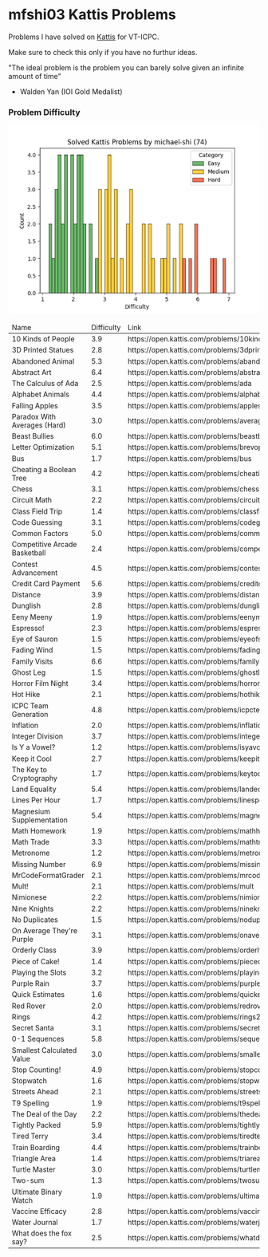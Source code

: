 # mfshi03 Kattis Problems

Problems I have solved on [Kattis](https://open.kattis.com) for VT-ICPC.

Make sure to check this only if you have no furthur ideas.

"The ideal problem is the problem you can barely solve given an infinite amount of time"

- Walden Yan (IOI Gold Medalist)
### Problem Difficulty
![](plot.png)
<table>
<thead>
<td>Name</td>
<td>Difficulty</td>
<td>Link</td>
</thead>
<tbody>

<tr>
<td>10 Kinds of People</td>
<td>3.9</td>
<td>https://open.kattis.com/problems/10kindsofpeople</td>
</tr>

<tr>
<td>3D Printed Statues</td>
<td>2.8</td>
<td>https://open.kattis.com/problems/3dprinter</td>
</tr>

<tr>
<td>Abandoned Animal</td>
<td>5.3</td>
<td>https://open.kattis.com/problems/abandonedanimal</td>
</tr>

<tr>
<td>Abstract Art</td>
<td>6.4</td>
<td>https://open.kattis.com/problems/abstractart</td>
</tr>

<tr>
<td>The Calculus of Ada</td>
<td>2.5</td>
<td>https://open.kattis.com/problems/ada</td>
</tr>

<tr>
<td>Alphabet Animals</td>
<td>4.4</td>
<td>https://open.kattis.com/problems/alphabetanimals</td>
</tr>

<tr>
<td>Falling Apples</td>
<td>3.5</td>
<td>https://open.kattis.com/problems/apples</td>
</tr>

<tr>
<td>Paradox With Averages (Hard)</td>
<td>3.0</td>
<td>https://open.kattis.com/problems/averageshard</td>
</tr>

<tr>
<td>Beast Bullies</td>
<td>6.0</td>
<td>https://open.kattis.com/problems/beastbullies</td>
</tr>

<tr>
<td>Letter Optimization</td>
<td>5.1</td>
<td>https://open.kattis.com/problems/brevoptimering</td>
</tr>

<tr>
<td>Bus</td>
<td>1.7</td>
<td>https://open.kattis.com/problems/bus</td>
</tr>

<tr>
<td>Cheating a Boolean Tree</td>
<td>4.2</td>
<td>https://open.kattis.com/problems/cheatingbooleantree</td>
</tr>

<tr>
<td>Chess</td>
<td>3.1</td>
<td>https://open.kattis.com/problems/chess</td>
</tr>

<tr>
<td>Circuit Math</td>
<td>2.2</td>
<td>https://open.kattis.com/problems/circuitmath</td>
</tr>

<tr>
<td>Class Field Trip</td>
<td>1.4</td>
<td>https://open.kattis.com/problems/classfieldtrip</td>
</tr>

<tr>
<td>Code Guessing</td>
<td>3.1</td>
<td>https://open.kattis.com/problems/codeguessing</td>
</tr>

<tr>
<td>Common Factors</td>
<td>5.0</td>
<td>https://open.kattis.com/problems/commonfactors</td>
</tr>

<tr>
<td>Competitive Arcade Basketball</td>
<td>2.4</td>
<td>https://open.kattis.com/problems/competitivearcadebasketball</td>
</tr>

<tr>
<td>Contest Advancement</td>
<td>4.5</td>
<td>https://open.kattis.com/problems/contestadvancement</td>
</tr>

<tr>
<td>Credit Card Payment</td>
<td>5.6</td>
<td>https://open.kattis.com/problems/creditcard</td>
</tr>

<tr>
<td>Distance</td>
<td>3.9</td>
<td>https://open.kattis.com/problems/distance</td>
</tr>

<tr>
<td>Dunglish</td>
<td>2.8</td>
<td>https://open.kattis.com/problems/dunglish</td>
</tr>

<tr>
<td>Eeny Meeny</td>
<td>1.9</td>
<td>https://open.kattis.com/problems/eenymeeny</td>
</tr>

<tr>
<td>Espresso!</td>
<td>2.3</td>
<td>https://open.kattis.com/problems/espresso</td>
</tr>

<tr>
<td>Eye of Sauron</td>
<td>1.5</td>
<td>https://open.kattis.com/problems/eyeofsauron</td>
</tr>

<tr>
<td>Fading Wind</td>
<td>1.5</td>
<td>https://open.kattis.com/problems/fadingwind</td>
</tr>

<tr>
<td>Family Visits</td>
<td>6.6</td>
<td>https://open.kattis.com/problems/familyvisits</td>
</tr>

<tr>
<td>Ghost Leg</td>
<td>1.5</td>
<td>https://open.kattis.com/problems/ghostleg</td>
</tr>

<tr>
<td>Horror Film Night</td>
<td>3.4</td>
<td>https://open.kattis.com/problems/horrorfilmnight</td>
</tr>

<tr>
<td>Hot Hike</td>
<td>2.1</td>
<td>https://open.kattis.com/problems/hothike</td>
</tr>

<tr>
<td>ICPC Team Generation</td>
<td>4.8</td>
<td>https://open.kattis.com/problems/icpcteamgeneration</td>
</tr>

<tr>
<td>Inflation</td>
<td>2.0</td>
<td>https://open.kattis.com/problems/inflation</td>
</tr>

<tr>
<td>Integer Division</td>
<td>3.7</td>
<td>https://open.kattis.com/problems/integerdivision</td>
</tr>

<tr>
<td>Is Y a Vowel?</td>
<td>1.2</td>
<td>https://open.kattis.com/problems/isyavowel</td>
</tr>

<tr>
<td>Keep it Cool</td>
<td>2.7</td>
<td>https://open.kattis.com/problems/keepitcool</td>
</tr>

<tr>
<td>The Key to Cryptography</td>
<td>1.7</td>
<td>https://open.kattis.com/problems/keytocrypto</td>
</tr>

<tr>
<td>Land Equality</td>
<td>5.4</td>
<td>https://open.kattis.com/problems/landequality</td>
</tr>

<tr>
<td>Lines Per Hour</td>
<td>1.7</td>
<td>https://open.kattis.com/problems/linesperhour</td>
</tr>

<tr>
<td>Magnesium Supplementation</td>
<td>5.4</td>
<td>https://open.kattis.com/problems/magnesiumsupplementation</td>
</tr>

<tr>
<td>Math Homework</td>
<td>1.9</td>
<td>https://open.kattis.com/problems/mathhomework</td>
</tr>

<tr>
<td>Math Trade</td>
<td>3.3</td>
<td>https://open.kattis.com/problems/mathtrade</td>
</tr>

<tr>
<td>Metronome</td>
<td>1.2</td>
<td>https://open.kattis.com/problems/metronome</td>
</tr>

<tr>
<td>Missing Number</td>
<td>6.9</td>
<td>https://open.kattis.com/problems/missingnumber2</td>
</tr>

<tr>
<td>MrCodeFormatGrader</td>
<td>2.1</td>
<td>https://open.kattis.com/problems/mrcodeformatgrader</td>
</tr>

<tr>
<td>Mult!</td>
<td>2.1</td>
<td>https://open.kattis.com/problems/mult</td>
</tr>

<tr>
<td>Nimionese</td>
<td>2.2</td>
<td>https://open.kattis.com/problems/nimionese</td>
</tr>

<tr>
<td>Nine Knights</td>
<td>2.2</td>
<td>https://open.kattis.com/problems/nineknights</td>
</tr>

<tr>
<td>No Duplicates</td>
<td>1.5</td>
<td>https://open.kattis.com/problems/nodup</td>
</tr>

<tr>
<td>On Average They're Purple</td>
<td>3.1</td>
<td>https://open.kattis.com/problems/onaveragetheyrepurple</td>
</tr>

<tr>
<td>Orderly Class</td>
<td>3.9</td>
<td>https://open.kattis.com/problems/orderlyclass</td>
</tr>

<tr>
<td>Piece of Cake!</td>
<td>1.4</td>
<td>https://open.kattis.com/problems/pieceofcake2</td>
</tr>

<tr>
<td>Playing the Slots</td>
<td>3.2</td>
<td>https://open.kattis.com/problems/playingtheslots</td>
</tr>

<tr>
<td>Purple Rain</td>
<td>3.7</td>
<td>https://open.kattis.com/problems/purplerain</td>
</tr>

<tr>
<td>Quick Estimates</td>
<td>1.6</td>
<td>https://open.kattis.com/problems/quickestimate</td>
</tr>

<tr>
<td>Red Rover</td>
<td>2.0</td>
<td>https://open.kattis.com/problems/redrover</td>
</tr>

<tr>
<td>Rings</td>
<td>4.2</td>
<td>https://open.kattis.com/problems/rings2</td>
</tr>

<tr>
<td>Secret Santa</td>
<td>3.1</td>
<td>https://open.kattis.com/problems/secretsanta</td>
</tr>

<tr>
<td>0-1 Sequences</td>
<td>5.8</td>
<td>https://open.kattis.com/problems/sequences</td>
</tr>

<tr>
<td>Smallest Calculated Value</td>
<td>3.0</td>
<td>https://open.kattis.com/problems/smallestcalculatedvalue</td>
</tr>

<tr>
<td>Stop Counting!</td>
<td>4.9</td>
<td>https://open.kattis.com/problems/stopcounting</td>
</tr>

<tr>
<td>Stopwatch</td>
<td>1.6</td>
<td>https://open.kattis.com/problems/stopwatch</td>
</tr>

<tr>
<td>Streets Ahead</td>
<td>2.1</td>
<td>https://open.kattis.com/problems/streetsahead</td>
</tr>

<tr>
<td>T9 Spelling</td>
<td>1.9</td>
<td>https://open.kattis.com/problems/t9spelling</td>
</tr>

<tr>
<td>The Deal of the Day</td>
<td>2.2</td>
<td>https://open.kattis.com/problems/thedealoftheday</td>
</tr>

<tr>
<td>Tightly Packed</td>
<td>5.9</td>
<td>https://open.kattis.com/problems/tightlypacked</td>
</tr>

<tr>
<td>Tired Terry</td>
<td>3.4</td>
<td>https://open.kattis.com/problems/tiredterry</td>
</tr>

<tr>
<td>Train Boarding</td>
<td>4.4</td>
<td>https://open.kattis.com/problems/trainboarding</td>
</tr>

<tr>
<td>Triangle Area</td>
<td>1.4</td>
<td>https://open.kattis.com/problems/triarea</td>
</tr>

<tr>
<td>Turtle Master</td>
<td>3.0</td>
<td>https://open.kattis.com/problems/turtlemaster</td>
</tr>

<tr>
<td>Two-sum</td>
<td>1.3</td>
<td>https://open.kattis.com/problems/twosum</td>
</tr>

<tr>
<td>Ultimate Binary Watch</td>
<td>1.9</td>
<td>https://open.kattis.com/problems/ultimatebinarywatch</td>
</tr>

<tr>
<td>Vaccine Efficacy</td>
<td>2.8</td>
<td>https://open.kattis.com/problems/vaccineefficacy</td>
</tr>

<tr>
<td>Water Journal</td>
<td>1.7</td>
<td>https://open.kattis.com/problems/waterjournal</td>
</tr>

<tr>
<td>What does the fox say?</td>
<td>2.5</td>
<td>https://open.kattis.com/problems/whatdoesthefoxsay</td>
</tr>
